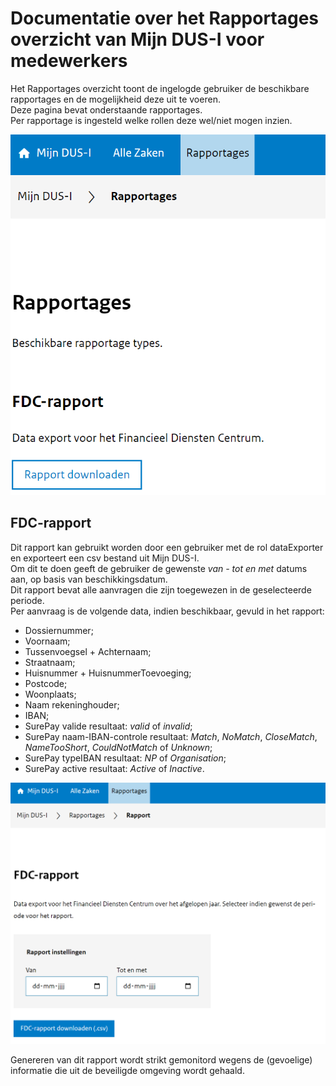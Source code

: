 
# Documentatie over het Rapportages overzicht van Mijn DUS-I voor medewerkers

Het Rapportages overzicht toont de ingelogde gebruiker de beschikbare rapportages en de mogelijkheid deze uit te voeren.  
Deze pagina bevat onderstaande rapportages.  
Per rapportage is ingesteld welke rollen deze wel/niet mogen inzien.  

!["RapportagesOverzicht"](./images/DUSI%20medewerker%20rapportages.png)

## FDC-rapport

Dit rapport kan gebruikt worden door een gebruiker met de rol dataExporter en exporteert een csv bestand uit Mijn DUS-I.  
Om dit te doen geeft de gebruiker de gewenste _van - tot en met_ datums aan, op basis van beschikkingsdatum.  
Dit rapport bevat alle aanvragen die zijn toegewezen in de geselecteerde periode.  
Per aanvraag is de volgende data, indien beschikbaar, gevuld in het rapport:

- Dossiernummer;
- Voornaam;
- Tussenvoegsel + Achternaam;
- Straatnaam;
- Huisnummer + HuisnummerToevoeging;
- Postcode;
- Woonplaats;
- Naam rekeninghouder;
- IBAN;
- SurePay valide resultaat: _valid_ of _invalid_;
- SurePay naam-IBAN-controle resultaat: _Match_, _NoMatch_, _CloseMatch_, _NameTooShort_, _CouldNotMatch_ of _Unknown_;
- SurePay typeIBAN resultaat: _NP_ of _Organisation_;
- SurePay active resultaat: _Active_ of _Inactive_.

!["RapportagesFDC"](./images/DUSI%20medewerker%20rapportages%20FDC.png)

Genereren van dit rapport wordt strikt gemonitord wegens de (gevoelige) informatie die uit de beveiligde omgeving wordt gehaald.

<div class="page-break"></div>
